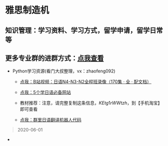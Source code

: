 雅思制造机
==


知识管理：学习资料、学习方式，留学申请，留学日常等
--
更多专业群的进群方式：[点我查看](http://mp.weixin.qq.com/s?__biz=MzI2Nzg5MjgyNg==&mid=100000431&idx=1&sn=9dc486a67414a3fd59a2fe8be9db93e6&chksm=6af6a39a5d812a8cb01b77b109d6ceb618393fc3c4671ba58d604814b7efaca4ea289bf52818#rd)
--


- Python学习资源(看门大叔整理，vx：zhaofeng092)

    - [点我：B站视频：日语N4-N3-N2全程班录像（170集 · 全 · 配文档）](https://www.bilibili.com/video/BV1ka4y1v7ff)

    - [点我：5个学日语必备网站](https://mp.weixin.qq.com/s/3Z3gYrfjK86HnhZBqMC65g)

    - 教材推荐：注意，请完整复制这条信息，$KEtg1rWWtzh$，到【手机淘宝】即可查看

    - [点我：群里日语翻译机器人代码](https://mp.weixin.qq.com/s/aqaq516F_oWYtNgghPx7AA)

>2020-06-01
- 